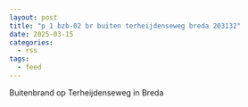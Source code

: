 ```yaml
---
layout: post
title: "p 1 bzb-02 br buiten terheijdenseweg breda 203132"
date: 2025-03-15
categories: 
  - rss
tags: 
  - feed
---
```


Buitenbrand op Terheijdenseweg in Breda
